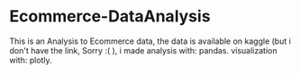 # Ecommerce-DataAnalysis
This is an Analysis to Ecommerce data, the data is available on kaggle (but i don't have the link, Sorry :( ),
i made analysis with: pandas.
visualization with: plotly.
